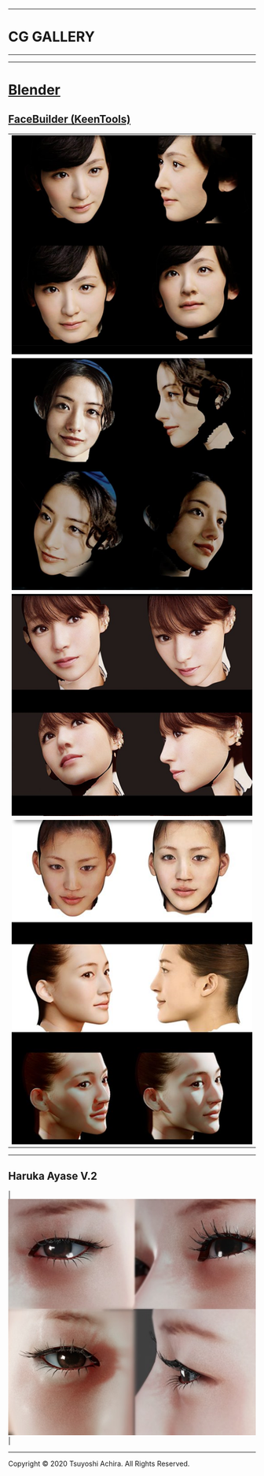 ----
# CG GALLERY
----

----
# [Blender](https://www.blender.org/)

## [FaceBuilder (KeenTools)](https://keentools.io/products/facebuilder-for-blender)

||
|---|
|<img src="Rina_Ikuina.PNG" width="512">|
|<img src="Satomi_Ishihara.PNG" width="512">|
|<img src="Kyoko_Fukada.PNG" width="512">|
|<img src="Haruka_Ayase.PNG" width="512">|
----
## Haruka Ayase V.2
|<img src="HarukaAyase_Eyes.jpg" width="512">|

----
Copyright © 2020 Tsuyoshi Achira. All Rights Reserved.